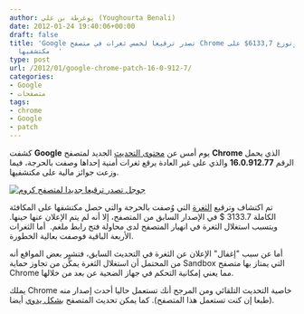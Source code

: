```yaml
---
author: يوغرطة بن علي (Youghourta Benali)
date: 2012-01-24 19:40:06+00:00
draft: false
title: 'Google تصدر ترقيعا لخمس ثغرات في متصفح Chrome إحداها حرجة وتوزع 6133,7$ على
  مكتشفيها  '
type: post
url: /2012/01/google-chrome-patch-16-0-912-7/
categories:
- Google
- متصفحات
tags:
- chrome
- Google
- patch
---
```


كشفت **Google** يوم أمس عن [محتوى التحديث](http://googlechromereleases.blogspot.com/2012/01/stable-channel-update_23.html) الجديد لمتصفح **Chrome** الذي يحمل الرقم **16.0.912.77** والذي على غير العادة يرقع ثغرات أمنية إحداها وصفت بالحرجة، فيما وزعت جوائز مالية على مكتشفيها.




[![جوجل تصدر ترقيعا جديدا لمتصفح كروم](http://www.it-scoop.com/wp-content/uploads/2012/01/google-Chrome-Patch.jpg)
](http://www.it-scoop.com/wp-content/uploads/2012/01/google-Chrome-Patch.jpg)




تم اكتشاف وترقيع [الثغرة](http://code.google.com/p/chromium/issues/detail?id=107182) التي وُصفت بالحرجة والتي حصل مكتشفها على المكافئة الكاملة 3133.7 $ في الإصدار السابق من المتصفح، إلا أنه لم يتم الإعلان عنها حينها. ويتسبب استغلال الثغرة في انهيار المتصفح لدى محاولة فتح رابط ملغم.  أما الثغرات الأربعة الباقية فوصفت بعالية الخطورة.




أما عن سبب "إغفال" الإعلان عن الثغرة في التحديث السابق، فتشير بعض المواقع أنه من المحتمل أن استغلال الثغرة يمكِّن من تجاوز حماية Sandbox التي يمتاز بها متصفح Chrome مما يعني إمكانية التحكم في جهاز الضحية عن بعد من خلالها.




يملك Chrome خاصية التحديث التلقائي ومن المرجح أنك تستعمل حاليا أحدث إصدار منه (طبعا إن كنت تستعمل هذا المتصفح). كما يمكن تحديث المتصفح [بشكل يدوي](http://support.google.com/chrome/bin/answer.py?hl=en&answer=95414) أيضا.
